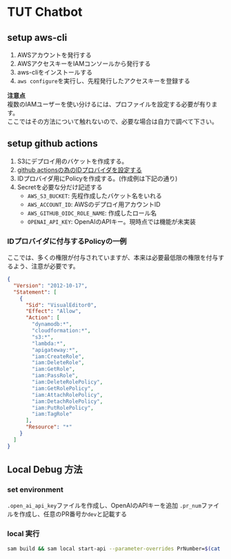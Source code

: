 # TUT Chatbot

## setup aws-cli

1. AWSアカウントを発行する
1. AWSアクセスキーをIAMコンソールから発行する
1. aws-cliをインストールする
1. `aws configure`を実行し、先程発行したアクセスキーを登録する

**注意点**  
複数のIAMユーザーを使い分けるには、プロファイルを設定する必要が有ります。  
ここではその方法について触れないので、必要な場合は自力で調べて下さい。

## setup github actions

1. S3にデプロイ用のバケットを作成する。
1. [github actionsの為のIDプロバイダを設定する](https://docs.github.com/ja/actions/deployment/security-hardening-your-deployments/configuring-openid-connect-in-amazon-web-services)
1. IDプロバイダ用にPolicyを作成する。(作成例は下記の通り)
1. Secretを必要な分だけ記述する
   - `AWS_S3_BUCKET`: 先程作成したバケット名をいれる
   - `AWS_ACCOUNT_ID`: AWSのデプロイ用アカウントID
   - `AWS_GITHUB_OIDC_ROLE_NAME`: 作成したロール名
   - `OPENAI_API_KEY`: OpenAIのAPIキー。現時点では機能が未実装

### IDプロバイダに付与するPolicyの一例

ここでは、多くの権限が付与されていますが、本来は必要最低限の権限を付与するよう、注意が必要です。

```json
{
  "Version": "2012-10-17",
  "Statement": [
    {
      "Sid": "VisualEditor0",
      "Effect": "Allow",
      "Action": [
        "dynamodb:*",
        "cloudformation:*",
        "s3:*",
        "lambda:*",
        "apigateway:*",
        "iam:CreateRole",
        "iam:DeleteRole",
        "iam:GetRole",
        "iam:PassRole",
        "iam:DeleteRolePolicy",
        "iam:GetRolePolicy",
        "iam:AttachRolePolicy",
        "iam:DetachRolePolicy",
        "iam:PutRolePolicy",
        "iam:TagRole"
      ],
      "Resource": "*"
    }
  ]
}
```

## Local Debug 方法

### set environment

`.open_ai_api_key`ファイルを作成し、OpenAIのAPIキーを追加
`.pr_num`ファイルを作成し、任意のPR番号か`dev`と記載する

### local 実行

```sh
sam build && sam local start-api --parameter-overrides PrNumber=$(cat .pr_num) OpenAiApiKey=$(cat .open_ai_api_key)
```
